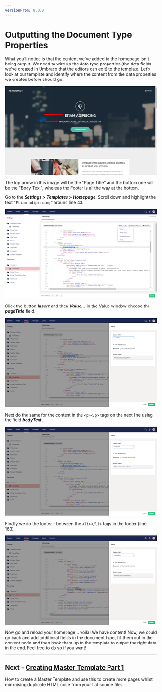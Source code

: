 ```yaml
---
versionFrom: 8.0.0
---
```

# Outputting the Document Type Properties

What you’ll notice is that the content we've added to the homepage isn’t being output. We need to wire up the data type properties (the data fields we've created in Umbraco that the editors can edit) to the template.  Let’s look at our template and identify where the content from the data properties we created before should go.  

![Where our Data Properties Content Should be Output](images/figure-17-where-our-data-fields-go-v8.png)

The top arrow in this image will be the "Page Title" and the bottom one will be the "Body Text", whereas the Footer is all the way at the bottom.

Go to the **_Settings > Templates > Homepage_**. Scroll down and highlight the text `“Etiam adipiscing”` around line 43. 

![Preparing to replace the hardcoded text with an Umbraco Page Field](images/figure-18-replace-hardcoded-text-with-umbraco-page-field-v8.png)

Click the button **_Insert_** and then **_Value..._** in the Value window choose the **_pageTitle_** field.

![Umbraco Page Field](images/figure-19-umbraco-page-field-v8.png)

Next do the same for the content in the `<p></p>` tags on the next line using the field **_bodyText_**.  

![Replacing the bodyText with the Umbraco Page Field](images/figure-20-replace-bodytext-with-page-field-v8.png)

Finally we do the footer – between the `<li></li>` tags in the footer (line 163). 

![Replacing the Footer Text with the relevant Umbraco Page Field](images/figure-21-footer-text-v8.png)

Now go and reload your homepage... voilà! We have content! Now, we could go back and add additional fields in the document type, fill them out in the content node and then hook them up to the template to output the right data in the end. Feel free to do so if you want!

---
## Next - [Creating Master Template Part 1](../Creating-Master-Template-Part-1/index-v8.md)
How to create a Master Template and use this to create more pages whilst minimising duplicate HTML code from your flat source files.

